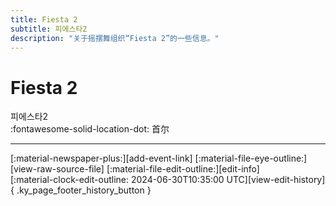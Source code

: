 ```yaml
---
title: Fiesta 2
subtitle: 피에스타2
description: "关于摇摆舞组织“Fiesta 2”的一些信息。"
---
```


# Fiesta 2

피에스타2  
:fontawesome-solid-location-dot: 首尔  


---

<div class="ky_page_footer" markdown>
<div class="ky_page_footer_trailing" markdown="span">
[:material-newspaper-plus:][add-event-link]
[:material-file-eye-outline:][view-raw-source-file]
[:material-file-edit-outline:][edit-info]
</div>
<div class="ky_page_footer_leading" markdown="span">
[:material-clock-edit-outline: 2024-06-30T10:35:00 UTC][view-edit-history]{ .ky_page_footer_history_button }
</div>
</div>

[add-event-link]: https://github.com/swingdance/events/issues/new?assignees=&labels=add+event&projects=&template=02-add_entity.yml&title=Add%20Event%3A%20ko_KR%20%E2%80%A2%20%3CName%3E&region=ko_KR&province=Seoul&city=Seoul&org_id=fiesta-2 "添加活动"
[view-raw-source-file]: https://github.com/swingdance/orgs/blob/main/ko_KR/fiesta-2.json "查看原始源文件"
[edit-info]: https://github.com/swingdance/orgs/issues/new?assignees=&labels=update+org&projects=&template=03-update_entity.yml&title=Update%20Org%3A%20ko_KR%20%E2%80%A2%20Fiesta%202&region=ko_KR&id=fiesta-2&name=Fiesta%202 "编辑信息"

[view-edit-history]: https://github.com/swingdance/orgs/commits/main/ko_KR/fiesta-2.json "查看编辑历史"
